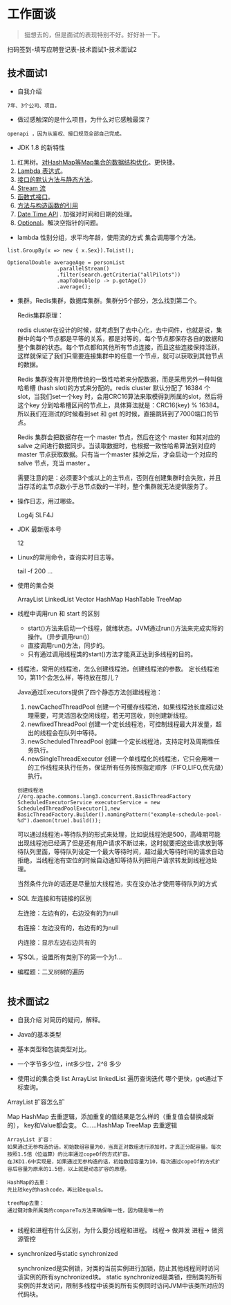 # 工作面谈

> 挺想去的，但是面试的表现特别不好。好好补一下。

扫码签到-填写应聘登记表-技术面试1-技术面试2


## 技术面试1

- 自我介绍
```text
7年、3个公司、项目。
```

- 做过感触深的是什么项目，为什么对它感触最深？
```text
openapi ，因为从鉴权、接口规范全部自己完成。
```

- JDK 1.8 的新特性
1. 红黑树。[对HashMap等Map集合的数据结构优化](../Java/JDK1.8/JDK1.8-Map.md)。更快捷。
2. [Lambda 表达式](../Java/JDK1.8/JDK1.8-Lambda.md)。
3. [接口的默认方法与静态方法](../Java/JDK1.8/JDK1.8-Interface.md)。
4. [Stream 流](../Java/JDK1.8/JDK1.8-Stream.md)
5. [函数式接口](../Java/JDK1.8/JDK1.8-FunctionalInterface.md)。
6. [方法与构造函数的引用](../Java/JDK1.8/JDK1.8-Method.md)
7. [Date Time API](../Java/JDK1.8/JDK1.8-DateTimeAPI.md) . 加强对时间和日期的处理。
8. [Optional](../Java/JDK1.8/JDK1.8-Optional.md)。解决空指针的问题。

- lambda 性别分组，求平均年龄，使用流的方式
集合调用哪个方法。
```text
list.GroupBy(x => new { x.Sex}).ToList();

OptionalDouble averageAge = personList
                .parallelStream()
                .filter(search.getCriteria("allPilots"))
                .mapToDouble(p -> p.getAge())
                .average();
```

- 集群。Redis集群，数据库集群。集群分5个部分，怎么找到第二个。

    Redis集群原理：
    
    redis cluster在设计的时候，就考虑到了去中心化，去中间件，也就是说，集群中的每个节点都是平等的关系，都是对等的，每个节点都保存各自的数据和整个集群的状态。每个节点都和其他所有节点连接，而且这些连接保持活跃，这样就保证了我们只需要连接集群中的任意一个节点，就可以获取到其他节点的数据。
    
    Redis 集群没有并使用传统的一致性哈希来分配数据，而是采用另外一种叫做哈希槽 (hash slot)的方式来分配的。redis cluster 默认分配了 16384 个slot，当我们set一个key 时，会用CRC16算法来取模得到所属的slot，然后将这个key 分到哈希槽区间的节点上，具体算法就是：CRC16(key) % 16384。所以我们在测试的时候看到set 和 get 的时候，直接跳转到了7000端口的节点。
    
    Redis 集群会把数据存在一个 master 节点，然后在这个 master 和其对应的salve 之间进行数据同步。当读取数据时，也根据一致性哈希算法到对应的 master 节点获取数据。只有当一个master 挂掉之后，才会启动一个对应的 salve 节点，充当 master 。
    
    需要注意的是：必须要3个或以上的主节点，否则在创建集群时会失败，并且当存活的主节点数小于总节点数的一半时，整个集群就无法提供服务了。


- 操作日志，用过哪些。

    Log4j SLF4J 

- JDK 最新版本号

    12

- Linux的常用命令，查询实时日志等。

    tail -f 200 ...

- 使用的集合类

    ArrayList LinkedList Vector HashMap HashTable TreeMap 

- 线程中调用run 和 start 的区别
    
    - start()方法来启动一个线程，就绪状态。JVM通过run()方法来完成实际的操作。（异步调用run()）
    - 直接调用run()方法，同步的。
    - 只有通过调用线程类的start()方法才能真正达到多线程的目的。

- 线程池，常用的线程池，怎么创建线程池，创建线程池的参数。
定长线程池10，第11个会怎么样，等待放在那儿？

    Java通过Executors提供了四个静态方法创建线程池：
    1. newCachedThreadPool 创建一个可缓存线程池，如果线程池长度超过处理需要，可灵活回收空闲线程，若无可回收，则创建新线程。
    2. newfixedThreadPool 创建一个定长线程池，可控制线程最大并发量，超出的线程会在队列中等待。
    3. newScheduledThreadPool 创建一个定长线程池，支持定时及周期性任务执行。
    4. newSingleThreadExecutor 创建一个单线程化的线程池，它只会用唯一的工作线程来执行任务，保证所有任务按照指定顺序（FIFO,LIFO,优先级）执行。
    
    ```text
    创建线程池
    //org.apache.commons.lang3.concurrent.BasicThreadFactory
    ScheduledExecutorService executorService = new ScheduledThreadPoolExecutor(1,new BasicThreadFactory.Builder().namingPattern("example-schedule-pool-%d").daemon(true).build());
    
    ```

    可以通过线程池+等待队列的形式来处理，比如说线程池是500，高峰期可能出现线程池已经满了但是还有用户请求不断过来，这时就要把这些请求放到等待队列里面，等待队列设定一个最大等待时间，超过最大等待时间的请求自动拒绝，当线程池有空位的时候自动通知等待队列把用户请求转发到线程池处理。

    当然条件允许的话还是尽量加大线程池，实在没办法才使用等待队列的方式

- SQL 左连接和有链接的区别

    左连接：左边有的，右边没有的为null
    
    右连接：左边没有的，右边有的为null
    
    内连接：显示左边右边共有的

- 写SQL，设置所有类别下的第一个为1...

- 编程题：二叉树树的遍历

```text

```


## 技术面试2

- 自我介绍
对简历的疑问，解释。

- Java的基本类型

- 基本类型和包装类型对比。

- 一个字节多少位，int多少位，2^8 多少

- 使用过的集合类
list
ArrayList linkedList 
遍历查询迭代 哪个更快，get通过下标查询。

ArrayList 扩容怎么扩

Map 
HashMap  去重逻辑，添加重复的值结果是怎么样的（重复值会替换成新的）， key和Value都会变。
C……HashMap
TreeMap 去重逻辑


```text
ArrayList 扩容：
如果通过无参构造的话，初始数组容量为0，当真正对数组进行添加时，才真正分配容量。每次按照1.5倍（位运算）的比率通过copeOf的方式扩容。 
在JKD1.6中实现是，如果通过无参构造的话，初始数组容量为10，每次通过copeOf的方式扩容后容量为原来的1.5倍，以上就是动态扩容的原理。

HashMap的去重：
先比较key的hashcode，再比较equals。

treeMap去重：
通过键对象所属类的compareTo方法来确保唯一性，因为键是唯一的


```

- 线程和进程有什么区别，为什么要分线程和进程。
线程-> 做并发
进程-> 做资源管控

- synchronized与static synchronized

    synchronized是实例锁，对类的当前实例进行加锁，防止其他线程同时访问该实例的所有synchronized块。
    static synchronized是类锁，控制类的所有实例的并发访问，限制多线程中该类的所有实例同时访问JVM中该类所对应的代码块。











